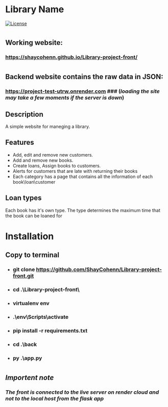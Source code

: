 # Library Name

[![License](https://img.shields.io/badge/license-MIT-blue.svg)](LICENSE)
# 

## Working website:
### https://shaycohenn.github.io/Library-project-front/
#
## Backend website contains the raw data in JSON:
### https://project-test-utrw.onrender.com  ### (*loading the site may take a few moments if the server is down*)


## Description
A simple website for maneging a library.

## Features
- Add, edit and remove new customers.
- Add and remove new books.
- Create loans, Assign books to customers.
- Alerts for customers that are late with returning their books
- Each category has a page that contains all the information of each book\loan\customer

## Loan types
Each book has it's own type.
The type determines the maximum time that the book can be loaned for

# Installation
## Copy to terminal
 - ### git clone https://github.com/ShayCohenn/Library-project-front.git
 - ### cd .\Library-project-front\
 - ### virtualenv env
 - ### .\env\Scripts\activate
 - ### pip install -r requirements.txt
 - ### cd .\back
 - ### py .\app.py
#
 ## *Importent note*
 ### *The front is connected to the live server on render cloud and not to the local host from the flask app*
